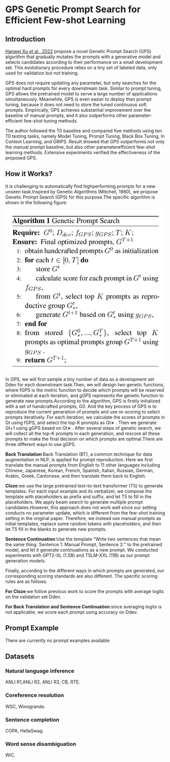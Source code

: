 # **GPS Genetic Prompt Search for Efficient Few-shot Learning**

## Introduction

[Hanwei Xu et al., 2022](https://arxiv.org/pdf/2210.17041.pdf) propose a novel Genetic Prompt Search (GPS) algorithm that gradually mutates the prompts with a generative model and selects candidates according to their performance on a small development set. This evolutionary procedure relies on a tiny set of labeled data, only used for validation but not training.

GPS does not require updating any parameter, but only searches for the optimal hard prompts for every downstream task. Similar to prompt tuning, GPS allows the pretrained model to serve a large number of applications simultaneously. Meanwhile, GPS is even easier to deploy than prompt tuning, because it does not need to store the tuned continuous soft prompts. Empirically, GPS achieves substantial improvement over the baseline of manual prompts, and it also outperforms other parameter-efficient few-shot tuning methods.

The author followed the T0 baseline and compared five methods using ten T0 testing tasks, namely Model Tuning, Prompt Tuning, Black Box Tuning, In Context Learning, and GRIPS. Result showed that GPS outperforms not only the manual prompt baseline, but also other parameterefficient few-shot learning methods. Extensive experiments verified the effectiveness of the proposed GPS.


## How it Works?

It is challenging to automatically find highperforming prompts for a new unseen task.Inspired by Genetic Algorithms (Mitchell, 1980), we propose Genetic Prompt Search (GPS) for this purpose.The specific algorithm is shown in the following figure:

![Algorithm](img/Algorithm.png)

In GPS, we will first sample a tiny number of data as a development set Ddev for each downstream task.Then, we will design two genetic functions, where fGPS is the metric function to decide which prompts will be reserved or eliminated at each iteration, and gGPS represents the genetic function to generate new prompts.According to the algorithm, GPS is firstly initialized with a set of handcrafted prompts, G0. And the key process of GPS is to reproduce the current generation of prompts and use re-scoring to select prompts iteratively. For each iteration, we calculate the scores of prompts in Gt using fGPS, and select the top-K prompts as Gt∗ . Then we generate Gt+1 using gGPS based on Gt∗ . After several steps of genetic search, we will collect all the top-K prompts in each generation, and rescore all these prompts to make the final decision on which prompts are optimal.There are three different ways to use gGPS.

**Back Translation**:Back Translation (BT), a common technique for data augmentation in NLP, is applied for prompt reproduction. Here we first translate the manual prompts from English to 11 other languages including Chinese, Japanese, Korean, French, Spanish, Italian, Russian, German, Arabic, Greek, Cantonese, and then translate them back to English.

**Cloze**:we use the large pretrained text-to-text transformer (T5) to generate templates. For each input example and its verbalizer, we compose the template with placeholders as prefix and suffix, and let T5 to fill in the placeholders. We apply beam search to generate multiple prompt candidates.However, this approach does not work well since our setting conducts no parameter update, which is different from the few-shot training setting in the original paper. Therefore, we instead use manual prompts as initial templates, replace some random tokens with placeholders, and then let T5 fill in the blanks to generate new prompts.

**Sentence Continuation**:Use the template "Write two sentences that mean the same thing. Sentence 1: Manual Prompt, Sentence 2:" to the pretrained model, and let it generate continuations as a new prompt. We conducted experiments with GPT2-XL (1.5B) and T5LM-XXL (11B) as our prompt generation models.

Finally, according to the different ways in which prompts are generated, our corresponding scoring standards are also different. The specific scoring rules are as follows:

**For Cloze**:we follow previous work to score the prompts with average logits on the validation set Ddev. 

**For Back Translation and Sentence Continuation**:since averaging logits is not applicable, we score each prompt using accuracy on Ddev.



## Prompt Example

There are currently no prompt examples available

## Datasets

### Natural language inference
ANLI R1,ANLI R2, ANLI R3, CB, RTE.

### Coreference resolution
WSC, Winogrande.

### Sentence completion
COPA, HellaSwag.

### Word sense disambiguation
WiC.